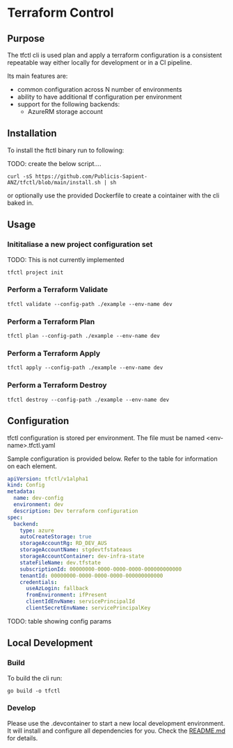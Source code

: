 # Terraform Control

## Purpose

The tfctl cli is used plan and apply a terraform configuration is a consistent repeatable way either locally for development or in a CI pipeline. 

Its main features are:

- common configuration across N number of environments
- ability to have additional tf configuration per environment
- support for the following backends:
    - AzureRM storage account

## Installation

To install the ftctl binary run to following:

TODO: create the below script....

```
curl -sS https://github.com/Publicis-Sapient-ANZ/tfctl/blob/main/install.sh | sh
```

or optionally use the provided Dockerfile to create a cointainer with the cli baked in.

## Usage

### Inititaliase a new project configuration set

TODO: This is not currently implemented

```
tfctl project init
```

### Perform a Terraform Validate

```
tfctl validate --config-path ./example --env-name dev
```

### Perform a Terraform Plan

```
tfctl plan --config-path ./example --env-name dev
```

### Perform a Terraform Apply

```
tfctl apply --config-path ./example --env-name dev
```

### Perform a Terraform Destroy

```
tfctl destroy --config-path ./example --env-name dev
```

## Configuration

tfctl configuration is stored per environment. The file must be named \<env-name\>.tfctl.yaml

Sample configuration is provided below. Refer to the table for information on each element.

``` yaml
apiVersion: tfctl/v1alpha1
kind: Config
metadata:
  name: dev-config
  environment: dev
  description: Dev terraform configuration
spec:
  backend:
    type: azure
    autoCreateStorage: true
    storageAccountRg: RD_DEV_AUS
    storageAccountName: stgdevtfstateaus
    storageAccountContainer: dev-infra-state
    stateFileName: dev.tfstate
    subscriptionId: 00000000-0000-0000-0000-000000000000
    tenantId: 00000000-0000-0000-0000-000000000000
    credentials:
      useAzLogin: fallback
      fromEnvironment: ifPresent
      clientIdEnvName: servicePrincipalId
      clientSecretEnvName: servicePrincipalKey
```

TODO: table showing config params

## Local Development

### Build

To build the cli run:

```
go build -o tfctl
```

### Develop

Please use the .devcontainer to start a new local development environment. It will install and configure all dependencies for you. Check the [README.md](./.devcontainer/README.md) for details.
